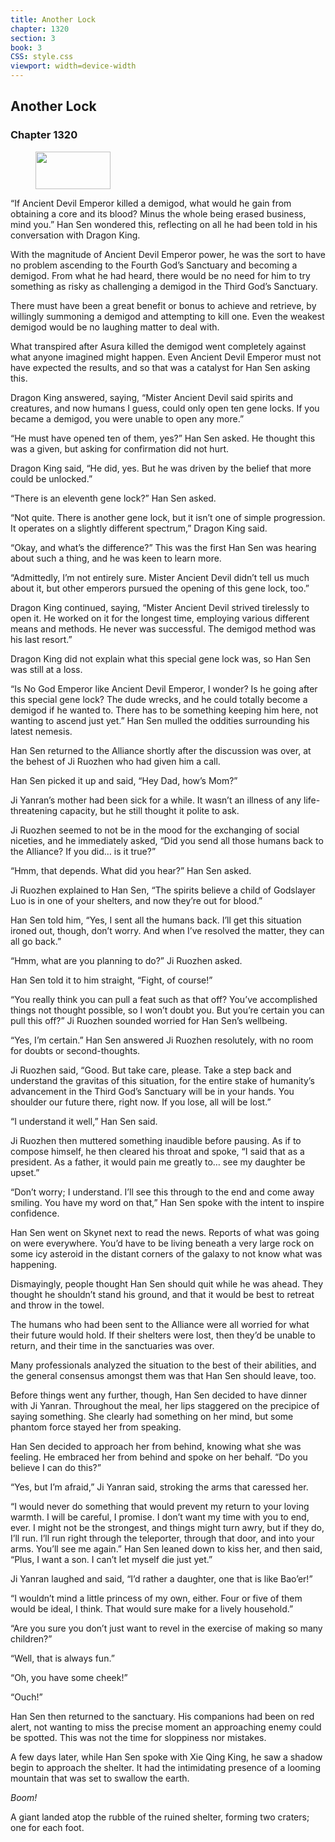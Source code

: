```yaml
---
title: Another Lock
chapter: 1320
section: 3
book: 3
CSS: style.css
viewport: width=device-width
---
```


## Another Lock

### Chapter 1320

<figure>
	<img src="../Images/gem.gif" alt="" id="gem" width="120" height="60" />
</figure>

“If Ancient Devil Emperor killed a demigod, what would he gain from obtaining a core and its blood? Minus the whole being erased business, mind you.” Han Sen wondered this, reflecting on all he had been told in his conversation with Dragon King.

With the magnitude of Ancient Devil Emperor power, he was the sort to have no problem ascending to the Fourth God’s Sanctuary and becoming a demigod. From what he had heard, there would be no need for him to try something as risky as challenging a demigod in the Third God’s Sanctuary.

There must have been a great benefit or bonus to achieve and retrieve, by willingly summoning a demigod and attempting to kill one. Even the weakest demigod would be no laughing matter to deal with.

What transpired after Asura killed the demigod went completely against what anyone imagined might happen. Even Ancient Devil Emperor must not have expected the results, and so that was a catalyst for Han Sen asking this.

Dragon King answered, saying, “Mister Ancient Devil said spirits and creatures, and now humans I guess, could only open ten gene locks. If you became a demigod, you were unable to open any more.”

“He must have opened ten of them, yes?” Han Sen asked. He thought this was a given, but asking for confirmation did not hurt.

Dragon King said, “He did, yes. But he was driven by the belief that more could be unlocked.”

“There is an eleventh gene lock?” Han Sen asked.

“Not quite. There is another gene lock, but it isn’t one of simple progression. It operates on a slightly different spectrum,” Dragon King said.

“Okay, and what’s the difference?” This was the first Han Sen was hearing about such a thing, and he was keen to learn more.

“Admittedly, I’m not entirely sure. Mister Ancient Devil didn’t tell us much about it, but other emperors pursued the opening of this gene lock, too.”

Dragon King continued, saying, “Mister Ancient Devil strived tirelessly to open it. He worked on it for the longest time, employing various different means and methods. He never was successful. The demigod method was his last resort.”

Dragon King did not explain what this special gene lock was, so Han Sen was still at a loss.

“Is No God Emperor like Ancient Devil Emperor, I wonder? Is he going after this special gene lock? The dude wrecks, and he could totally become a demigod if he wanted to. There has to be something keeping him here, not wanting to ascend just yet.” Han Sen mulled the oddities surrounding his latest nemesis.

Han Sen returned to the Alliance shortly after the discussion was over, at the behest of Ji Ruozhen who had given him a call.

Han Sen picked it up and said, “Hey Dad, how’s Mom?”

Ji Yanran’s mother had been sick for a while. It wasn’t an illness of any life-threatening capacity, but he still thought it polite to ask.

Ji Ruozhen seemed to not be in the mood for the exchanging of social niceties, and he immediately asked, “Did you send all those humans back to the Alliance? If you did… is it true?”

“Hmm, that depends. What did you hear?” Han Sen asked.

Ji Ruozhen explained to Han Sen, “The spirits believe a child of Godslayer Luo is in one of your shelters, and now they’re out for blood.”

Han Sen told him, “Yes, I sent all the humans back. I’ll get this situation ironed out, though, don’t worry. And when I’ve resolved the matter, they can all go back.”

“Hmm, what are you planning to do?” Ji Ruozhen asked.

Han Sen told it to him straight, “Fight, of course!”

“You really think you can pull a feat such as that off? You’ve accomplished things not thought possible, so I won’t doubt you. But you’re certain you can pull this off?” Ji Ruozhen sounded worried for Han Sen’s wellbeing.

“Yes, I’m certain.” Han Sen answered Ji Ruozhen resolutely, with no room for doubts or second-thoughts.

Ji Ruozhen said, “Good. But take care, please. Take a step back and understand the gravitas of this situation, for the entire stake of humanity’s advancement in the Third God’s Sanctuary will be in your hands. You shoulder our future there, right now. If you lose, all will be lost.”

“I understand it well,” Han Sen said.

Ji Ruozhen then muttered something inaudible before pausing. As if to compose himself, he then cleared his throat and spoke, “I said that as a president. As a father, it would pain me greatly to… see my daughter be upset.”

“Don’t worry; I understand. I’ll see this through to the end and come away smiling. You have my word on that,” Han Sen spoke with the intent to inspire confidence.

Han Sen went on Skynet next to read the news. Reports of what was going on were everywhere. You’d have to be living beneath a very large rock on some icy asteroid in the distant corners of the galaxy to not know what was happening.

Dismayingly, people thought Han Sen should quit while he was ahead. They thought he shouldn’t stand his ground, and that it would be best to retreat and throw in the towel.

The humans who had been sent to the Alliance were all worried for what their future would hold. If their shelters were lost, then they’d be unable to return, and their time in the sanctuaries was over.

Many professionals analyzed the situation to the best of their abilities, and the general consensus amongst them was that Han Sen should leave, too.

Before things went any further, though, Han Sen decided to have dinner with Ji Yanran. Throughout the meal, her lips staggered on the precipice of saying something. She clearly had something on her mind, but some phantom force stayed her from speaking.

Han Sen decided to approach her from behind, knowing what she was feeling. He embraced her from behind and spoke on her behalf. “Do you believe I can do this?”

“Yes, but I’m afraid,” Ji Yanran said, stroking the arms that caressed her.

“I would never do something that would prevent my return to your loving warmth. I will be careful, I promise. I don’t want my time with you to end, ever. I might not be the strongest, and things might turn awry, but if they do, I’ll run. I’ll run right through the teleporter, through that door, and into your arms. You’ll see me again.” Han Sen leaned down to kiss her, and then said, “Plus, I want a son. I can’t let myself die just yet.”

Ji Yanran laughed and said, “I’d rather a daughter, one that is like Bao’er!”

“I wouldn’t mind a little princess of my own, either. Four or five of them would be ideal, I think. That would sure make for a lively household.”

“Are you sure you don’t just want to revel in the exercise of making so many children?”

“Well, that is always fun.”

“Oh, you have some cheek!”

“Ouch!”

Han Sen then returned to the sanctuary. His companions had been on red alert, not wanting to miss the precise moment an approaching enemy could be spotted. This was not the time for sloppiness nor mistakes.

A few days later, while Han Sen spoke with Xie Qing King, he saw a shadow begin to approach the shelter. It had the intimidating presence of a looming mountain that was set to swallow the earth.

*Boom!*

A giant landed atop the rubble of the ruined shelter, forming two craters; one for each foot.